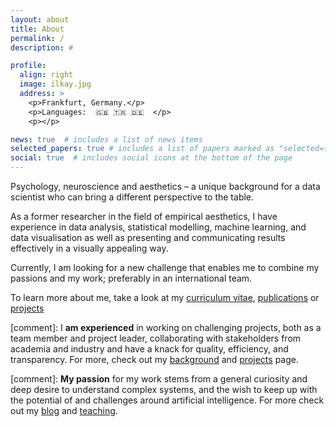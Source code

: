 ```yaml
---
layout: about
title: About
permalink: /
description: #

profile:
  align: right
  image: ilkay.jpg
  address: >
    <p>Frankfurt, Germany.</p>
    <p>Languages:  🇬🇧 🇹🇷 🇩🇪  </p>
    <p></p>

news: true  # includes a list of news items
selected_papers: true # includes a list of papers marked as "selected={true}"
social: true  # includes social icons at the bottom of the page
---
```

Psychology, neuroscience and aesthetics – a unique background for a data scientist who can bring a different perspective to the table.

As a former researcher in the field of empirical aesthetics, I have experience in data analysis, statistical modelling, machine learning, and data visualisation as well as presenting and communicating results effectively in a visually appealing way.

Currently, I am looking for a new challenge that enables me to combine my passions and my work; preferably in an international team.


To learn more about me, take a look at my <a href="/assets/pdf/CV_Isik.pdf">curriculum vitae</a>, <a href="/publications">publications</a> or <a href="/projects">projects</a>

[comment]:  I **am experienced** in working on challenging projects, both as a team member and project leader, collaborating with stakeholders from academia and industry and have a knack for quality, efficiency, and transparency. For more, check out my <a href="/background">background</a> and <a href="/projects">projects</a> page.

[comment]:  **My passion** for my work stems from a general curiosity and deep desire to understand complex systems, and the wish to keep up with the potential of and challenges around artificial intelligence. For more check out my <a href="/blog">blog</a> and <a href="/teaching">teaching</a>.
